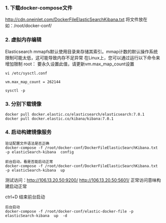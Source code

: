 ### 1. 下载docker-compose文件
http://cdn.oneinlet.com/DockerFileElasticSearchKibana.txt  将文件放在如：/root/docker-conf/

###  2. 虚拟内存编辑
Elasticsearch mmapfs默认使用目录来存储其索引。mmap计数的默认操作系统限制可能太低，这可能导致内存不足异常
在Linux上，您可以通过运行以下命令来增加限制 root：
要永久设置此值，请更新vm.max_map_count设置

```shell
vi /etc/sysctl.conf

vm.max_map_count = 262144

sysctl -p

```

### 3.  分别下载镜像
```shell
docker pull docker.elastic.co/elasticsearch/elasticsearch:7.0.1
docker pull docker.elastic.co/kibana/kibana:7.0.1
```


###  4. 启动构建镜像服务

```shell
验证配置文件语法是否正确
docker-compose -f /root/docker-conf/DockerFileElasticSearchKibana.txt  -p elasticSearch-kibana  config
```

```shell
前台启动，看是否能启动正常
docker-compose -f /root/docker-conf/DockerFileElasticSearchKibana.txt  -p elasticSearch-kibana  up
```

测试访问：http://106.13.20.50:9200/   http://106.13.20.50:5601/    正常访问意味构建启动正常

ctrl+D 结束前台启动

```shell
后台启动
docker-compose -f /root/docker-conf/elastic-docker-file -p elasticSearch-kibana  up  -d
```